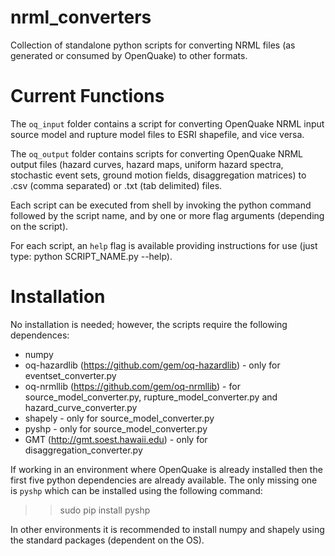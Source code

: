 nrml_converters
===============

Collection of standalone python scripts for converting NRML files (as generated
or consumed by OpenQuake) to other formats.

Current Functions
=================

The ``oq_input`` folder contains a script for converting OpenQuake NRML input
source model and rupture model files to ESRI shapefile, and vice versa.

The ``oq_output`` folder contains scripts for converting OpenQuake NRML output
files (hazard curves, hazard maps, uniform hazard spectra, stochastic event
sets, ground motion fields, disaggregation matrices) to .csv (comma separated)
or .txt (tab delimited) files.

Each script can be executed from shell by invoking the python command followed
by the script name, and by one or more flag arguments (depending on the script).

For each script, an ``help`` flag is available providing instructions for use
(just type: python SCRIPT_NAME.py --help).

Installation
===============

No installation is needed; however, the scripts require the following 
dependences:

* numpy
* oq-hazardlib (https://github.com/gem/oq-hazardlib) - only
    for eventset_converter.py
* oq-nrmllib (https://github.com/gem/oq-nrmllib) - for source_model_converter.py,
    rupture_model_converter.py and hazard_curve_converter.py
* shapely - only for source_model_converter.py
* pyshp - only for source_model_converter.py
* GMT (http://gmt.soest.hawaii.edu) - only for disaggregation_converter.py

If working in an environment where OpenQuake is already installed then the first
five python dependencies are already available. The only missing one is ``pyshp``
which can be installed using the following command:

>> sudo pip install pyshp

In other environments it is recommended to install numpy and shapely
using the standard packages (dependent on the OS).



